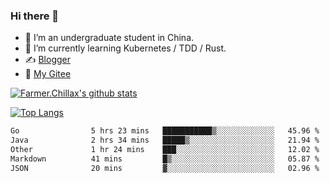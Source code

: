 ### Hi there 👋

- 🔭 I’m an undergraduate student in China.
- 🌱 I’m currently learning Kubernetes / TDD / Rust.
- ✍️ [Blogger](https://blog.farmer233.top)
- 🤔 [My Gitee](https://gitee.com/Farmer-chong)


[![Farmer.Chillax's github stats](https://github-readme-stats.vercel.app/api?username=FarmerChillax)](https://github.com/anuraghazra/github-readme-stats)

[![Top Langs](https://github-readme-stats.vercel.app/api/top-langs/?username=FarmerChillax&layout=compact&hide=html,css,javascript)](https://github.com/anuraghazra/github-readme-stats)


<a href="https://wakatime.com/@Farmer"> </a>
          <!--START_SECTION:waka-->

```txt
Go                5 hrs 23 mins   ███████████▒░░░░░░░░░░░░░   45.96 %
Java              2 hrs 34 mins   █████▒░░░░░░░░░░░░░░░░░░░   21.94 %
Other             1 hr 24 mins    ███░░░░░░░░░░░░░░░░░░░░░░   12.02 %
Markdown          41 mins         █▒░░░░░░░░░░░░░░░░░░░░░░░   05.87 %
JSON              20 mins         ▓░░░░░░░░░░░░░░░░░░░░░░░░   02.96 %
```

<!--END_SECTION:waka-->



<!--
**Farmer-chong/Farmer-chong** is a ✨ _special_ ✨ repository because its `README.md` (this file) appears on your GitHub profile.

Here are some ideas to get you started:

- 🔭 I’m currently working on ...
- 🌱 I’m currently learning ...
- 👯 I’m looking to collaborate on ...
- 🤔 I’m looking for help with ...
- 💬 Ask me about ...
- 📫 How to reach me: ...
- 😄 Pronouns: ...
- ⚡ Fun fact: ...
-->

